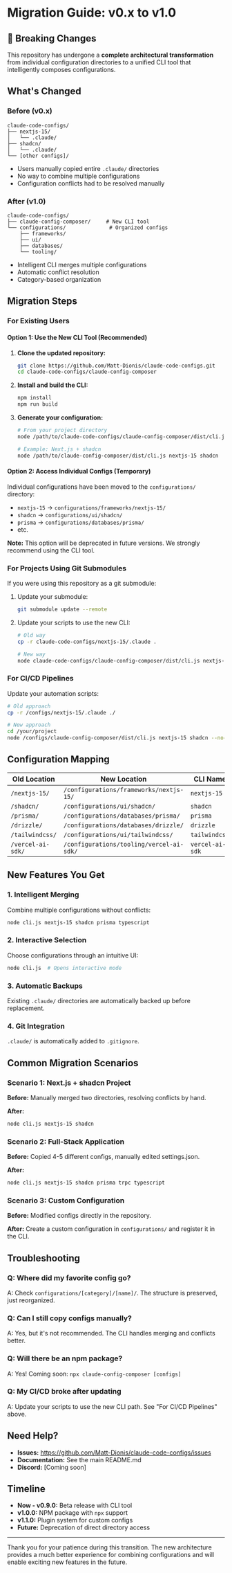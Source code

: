 # Migration Guide: v0.x to v1.0

## 🚨 Breaking Changes

This repository has undergone a **complete architectural transformation** from individual configuration directories to a unified CLI tool that intelligently composes configurations.

## What's Changed

### Before (v0.x)
```
claude-code-configs/
├── nextjs-15/
│   └── .claude/
├── shadcn/
│   └── .claude/
└── [other configs]/
```
- Users manually copied entire `.claude/` directories
- No way to combine multiple configurations
- Configuration conflicts had to be resolved manually

### After (v1.0)
```
claude-code-configs/
├── claude-config-composer/     # New CLI tool
└── configurations/              # Organized configs
    ├── frameworks/
    ├── ui/
    ├── databases/
    └── tooling/
```
- Intelligent CLI merges multiple configurations
- Automatic conflict resolution
- Category-based organization

## Migration Steps

### For Existing Users

#### Option 1: Use the New CLI Tool (Recommended)

1. **Clone the updated repository:**
   ```bash
   git clone https://github.com/Matt-Dionis/claude-code-configs.git
   cd claude-code-configs/claude-config-composer
   ```

2. **Install and build the CLI:**
   ```bash
   npm install
   npm run build
   ```

3. **Generate your configuration:**
   ```bash
   # From your project directory
   node /path/to/claude-code-configs/claude-config-composer/dist/cli.js [configs...]
   
   # Example: Next.js + shadcn
   node /path/to/claude-config-composer/dist/cli.js nextjs-15 shadcn
   ```

#### Option 2: Access Individual Configs (Temporary)

Individual configurations have been moved to the `configurations/` directory:

- `nextjs-15` → `configurations/frameworks/nextjs-15/`
- `shadcn` → `configurations/ui/shadcn/`
- `prisma` → `configurations/databases/prisma/`
- etc.

**Note:** This option will be deprecated in future versions. We strongly recommend using the CLI tool.

### For Projects Using Git Submodules

If you were using this repository as a git submodule:

1. Update your submodule:
   ```bash
   git submodule update --remote
   ```

2. Update your scripts to use the new CLI:
   ```bash
   # Old way
   cp -r claude-code-configs/nextjs-15/.claude .
   
   # New way
   node claude-code-configs/claude-config-composer/dist/cli.js nextjs-15
   ```

### For CI/CD Pipelines

Update your automation scripts:

```bash
# Old approach
cp -r /configs/nextjs-15/.claude ./

# New approach
cd /your/project
node /configs/claude-config-composer/dist/cli.js nextjs-15 shadcn --no-interactive
```

## Configuration Mapping

| Old Location | New Location | CLI Name |
|--------------|--------------|----------|
| `/nextjs-15/` | `/configurations/frameworks/nextjs-15/` | `nextjs-15` |
| `/shadcn/` | `/configurations/ui/shadcn/` | `shadcn` |
| `/prisma/` | `/configurations/databases/prisma/` | `prisma` |
| `/drizzle/` | `/configurations/databases/drizzle/` | `drizzle` |
| `/tailwindcss/` | `/configurations/ui/tailwindcss/` | `tailwindcss` |
| `/vercel-ai-sdk/` | `/configurations/tooling/vercel-ai-sdk/` | `vercel-ai-sdk` |

## New Features You Get

### 1. **Intelligent Merging**
Combine multiple configurations without conflicts:
```bash
node cli.js nextjs-15 shadcn prisma typescript
```

### 2. **Interactive Selection**
Choose configurations through an intuitive UI:
```bash
node cli.js  # Opens interactive mode
```

### 3. **Automatic Backups**
Existing `.claude/` directories are automatically backed up before replacement.

### 4. **Git Integration**
`.claude/` is automatically added to `.gitignore`.

## Common Migration Scenarios

### Scenario 1: Next.js + shadcn Project
**Before:** Manually merged two directories, resolving conflicts by hand.

**After:**
```bash
node cli.js nextjs-15 shadcn
```

### Scenario 2: Full-Stack Application
**Before:** Copied 4-5 different configs, manually edited settings.json.

**After:**
```bash
node cli.js nextjs-15 shadcn prisma trpc typescript
```

### Scenario 3: Custom Configuration
**Before:** Modified configs directly in the repository.

**After:** Create a custom configuration in `configurations/` and register it in the CLI.

## Troubleshooting

### Q: Where did my favorite config go?
A: Check `configurations/[category]/[name]/`. The structure is preserved, just reorganized.

### Q: Can I still copy configs manually?
A: Yes, but it's not recommended. The CLI handles merging and conflicts better.

### Q: Will there be an npm package?
A: Yes! Coming soon: `npx claude-config-composer [configs]`

### Q: My CI/CD broke after updating
A: Update your scripts to use the new CLI path. See "For CI/CD Pipelines" above.

## Need Help?

- **Issues:** https://github.com/Matt-Dionis/claude-code-configs/issues
- **Documentation:** See the main README.md
- **Discord:** [Coming soon]

## Timeline

- **Now - v0.9.0:** Beta release with CLI tool
- **v1.0.0:** NPM package with `npx` support
- **v1.1.0:** Plugin system for custom configs
- **Future:** Deprecation of direct directory access

---

Thank you for your patience during this transition. The new architecture provides a much better experience for combining configurations and will enable exciting new features in the future.
